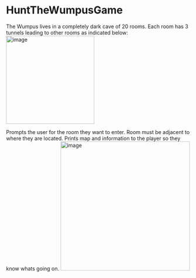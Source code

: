 # HuntTheWumpusGame
The Wumpus lives in a completely dark cave of 20 rooms.  Each room has 3 tunnels leading to other rooms as indicated below:
<img width="241" alt="image" src="https://user-images.githubusercontent.com/118091546/221285076-d3235a47-23b3-4910-9d01-b9298e05f0d5.png">

Prompts the user for the room they want to enter. Room must be adjacent to where they are located. Prints map and information to the player so they know whats going on.
<img width="353" alt="image" src="https://user-images.githubusercontent.com/118091546/221281547-29687861-641e-4e28-a487-2e3633e33da4.png">


